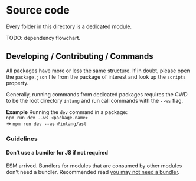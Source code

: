 # Source code

Every folder in this directory is a dedicated module.

TODO: dependency flowchart.

## Developing / Contributing / Commands

All packages have more or less the same structure. If in doubt, please open the `package.json`
file from the package of interest and look up the `scripts` property.

Generally, running commands from dedicated packages requires the CWD to be the root directory `inlang`
and run call commands with the `--ws` flag.

**Example**
Running the `dev` command in a package:  
`npm run dev --ws <package-name>`  
-> `npm run dev --ws @inlang/ast`

### Guidelines

#### Don't use a bundler for JS if not required

ESM arrived. Bundlers for modules that are consumed by other modules don't need a bundler. Recommended read [you may not need a bundler](https://cmdcolin.github.io/posts/2022-05-27-youmaynotneedabundler).
